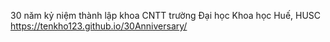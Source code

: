 30 năm kỷ niệm thành lập khoa CNTT trường Đại học Khoa học Huế, HUSC
https://tenkho123.github.io/30Anniversary/
